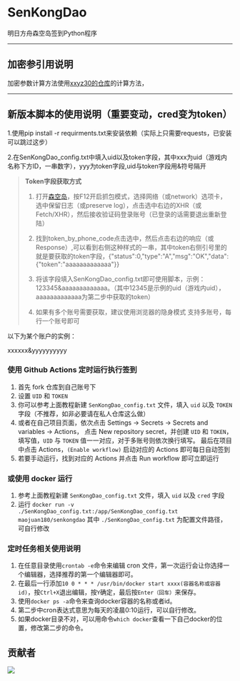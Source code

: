 # SenKongDao
明日方舟森空岛签到Python程序

---

## 加密参引用说明

加密参数计算方法使用[xxyz30的仓库](https://gitee.com/FancyCabbage/skyland-auto-sign/tree/master)的计算方法，

---

## 新版本脚本的使用说明（重要变动，cred变为token）

1.使用pip install -r requirments.txt来安装依赖（实际上只需要requests，已安装可以跳过这步）

2.在SenKongDao_config.txt中填入uid以及token字段，其中xxx为uid（游戏内名称下方ID，一串数字），yyy为token字段,uid与token字段用&符号隔开  

> **Token字段获取方式**
> 1. 打开[森空岛](https://www.skland.com)，按F12开启抓包模式，选择网络（或network）选项卡，选中保留日志（或preserve log），点击选中右边的XHR（或Fetch/XHR），然后接收验证码登录账号（已登录的话需要退出重新登陆）
>    
> 2. 找到token_by_phone_code点击选中，然后点击右边的响应（或Response）,可以看到右侧这种样式的一串，其中token右侧引号里的就是要获取的token字段，{"status":0,"type":"A","msg":"OK","data":{"token":"aaaaaaaaaaaaa"}}
>    
> 3. 将该字段填入SenKongDao_config.txt即可使用脚本，示例：123345&aaaaaaaaaaaaa。（其中12345是示例的uid（游戏内uid），aaaaaaaaaaaaa为第二步中获取的token）
>
> 4. 如果有多个账号需要获取，建议使用浏览器的隐身模式
支持多账号，每行一个账号即可

以下为某个账户的实例：  

xxxxxx&yyyyyyyyyy

### 使用 Github Actions 定时运行执行签到
 1. 首先 fork 仓库到自己账号下
 2. 设置 `UID` 和 `TOKEN`
 3. 你可以参考上面教程新建 `SenKongDao_config.txt` 文件，填入 `uid` 以及 `TOKEN` 字段（不推荐，如非必要请在私人仓库这么做）
 4. 或者在自己项目页面，依次点击 Settings → Secrets → Secrets and variables → Actions，
    点击 New repository secret，并创建 `UID` 和 `TOKEN`，填写值，`UID` 与 `TOKEN` 值一一对应，对于多账号则依次换行填写。
    最后在项目中点击 Actions，`(Enable workflow)` 启动对应的 Actions 即可每日自动签到
 5. 若要手动运行，找到对应的 Actions 并点击 Run workflow 即可立即运行

### 或使用 docker 运行
 1. 参考上面教程新建 `SenKongDao_config.txt` 文件，填入 `uid` 以及 `cred` 字段
 2. 运行 `docker run -v ./SenKongDao_config.txt:/app/SenKongDao_config.txt maojuan180/senkongdao` 其中 `./SenKongDao_config.txt` 为配置文件路径，可自行修改

### 定时任务相关使用说明  
 1. 在任意目录使用`crontab -e`命令来编辑 cron 文件，第一次运行会让你选择一个编辑器，选择推荐的第一个编辑器即可。
 2. 在最后一行添加`10 0 * * * /usr/bin/docker start xxxx(容器名称或容器id)`，按`Ctrl+X`退出编辑，按`Y`确定，最后按`Enter（回车）`来保存。
 3. 使用`docker ps -a`命令来查询docker容器的名称或者id。
 4. 第二步中cron表达式意思为每天的凌晨0:10运行，可以自行修改。
 5. 如果docker目录不对，可以用命令`which docker`查看一下自己docker的位置，修改第二步的命令。

## 贡献者

<a href="https://github.com/Maojuan-lang/SenKongDao/graphs/contributors">
  <img src="https://contrib.rocks/image?repo=Maojuan-lang/SenKongDao" />
</a>